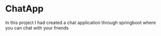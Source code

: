 # ChatApp
In this project I had created a chat application through springboot where you can chat with your friends
